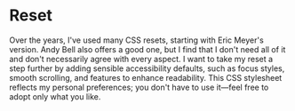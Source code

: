 # Reset

Over the years, I've used many CSS resets, starting with Eric Meyer's version. Andy Bell also offers a good one, but I find that I don't need all of it and don't necessarily agree with every aspect. I want to take my reset a step further by adding sensible accessibility defaults, such as focus styles, smooth scrolling, and features to enhance readability. This CSS stylesheet reflects my personal preferences; you don't have to use it—feel free to adopt only what you like.
